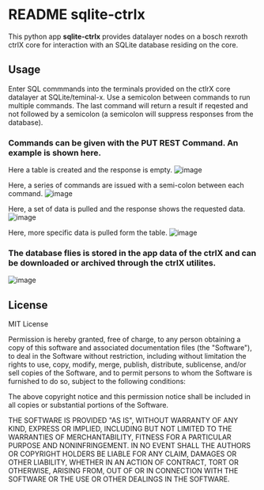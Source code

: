 # README sqlite-ctrlx

This python app __sqlite-ctrlx__ provides datalayer nodes on a bosch rexroth ctrlX core for interaction with an SQLite database residing on the core.

## Usage

Enter SQL commmands into the terminals provided on the ctlrX core datalayer at SQLite/teminal-x. Use a semicolon between commands to run multiple commands. 
The last command will return a result if reqested and not followed by a semicolon (a semicolon will suppress responses from the database).


### Commands can be given with the PUT REST Command. An example is shown here.

Here a table is created and the response is empty.
![image](https://user-images.githubusercontent.com/89591244/183098877-95282298-6fdb-478c-9d32-fe16f0ba7b78.png)

Here, a series of commands are issued with a semi-colon between each command.
![image](https://user-images.githubusercontent.com/89591244/183099242-34b6cc5a-9628-42e5-8b51-7e41d4f85c35.png)

Here, a set of data is pulled and the response shows the requested data.
![image](https://user-images.githubusercontent.com/89591244/183099326-3b06c7f7-9108-439d-bd87-60321c1bcaeb.png)

Here, more specific data is pulled form the table. 
![image](https://user-images.githubusercontent.com/89591244/183099430-86ee8857-babb-4ae8-acac-9be2e75c2d49.png)


### The database flies is stored in the app data of the ctrlX and can be downloaded or archived through the ctrlX utilites. 

![image](https://user-images.githubusercontent.com/89591244/182950447-2146e82b-c539-4843-b8c0-f3a72ab69b7d.png)

## License

MIT License

Permission is hereby granted, free of charge, to any person obtaining a copy
of this software and associated documentation files (the "Software"), to deal
in the Software without restriction, including without limitation the rights
to use, copy, modify, merge, publish, distribute, sublicense, and/or sell
copies of the Software, and to permit persons to whom the Software is
furnished to do so, subject to the following conditions:

The above copyright notice and this permission notice shall be included in all
copies or substantial portions of the Software.

THE SOFTWARE IS PROVIDED "AS IS", WITHOUT WARRANTY OF ANY KIND, EXPRESS OR
IMPLIED, INCLUDING BUT NOT LIMITED TO THE WARRANTIES OF MERCHANTABILITY,
FITNESS FOR A PARTICULAR PURPOSE AND NONINFRINGEMENT. IN NO EVENT SHALL THE
AUTHORS OR COPYRIGHT HOLDERS BE LIABLE FOR ANY CLAIM, DAMAGES OR OTHER
LIABILITY, WHETHER IN AN ACTION OF CONTRACT, TORT OR OTHERWISE, ARISING FROM,
OUT OF OR IN CONNECTION WITH THE SOFTWARE OR THE USE OR OTHER DEALINGS IN THE
SOFTWARE.
